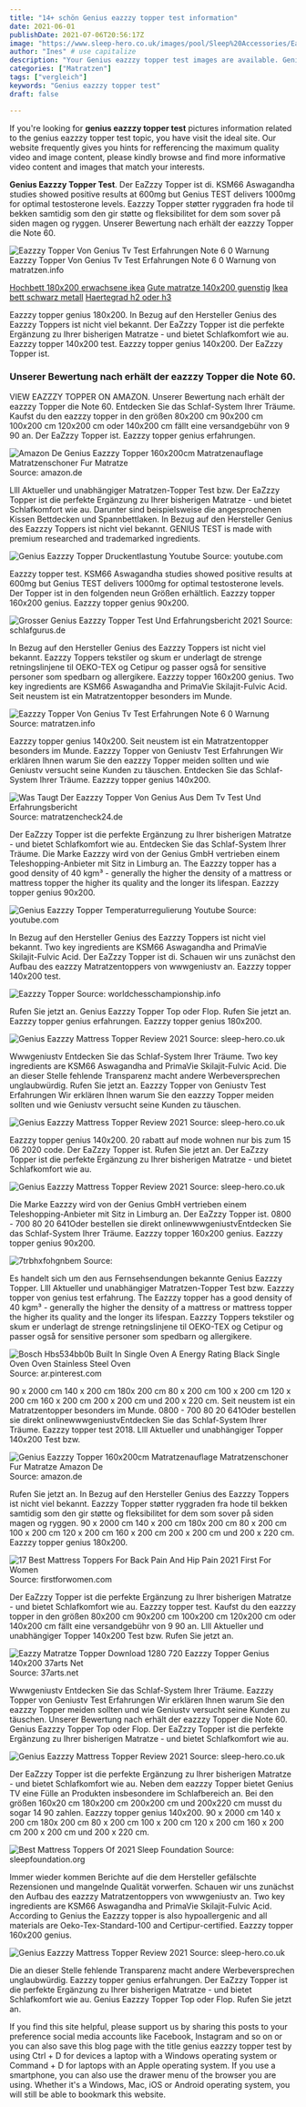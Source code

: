 ```yaml
---
title: "14+ schön Genius eazzzy topper test information"
date: 2021-06-01
publishDate: 2021-07-06T20:56:17Z
image: "https://www.sleep-hero.co.uk/images/pool/Sleep%20Accessories/Eazzzy%20Topper/eazzzy-genius-topper-side.jpg"
author: "Ines" # use capitalize
description: "Your Genius eazzzy topper test images are available. Genius eazzzy topper test are a topic that is being searched for and liked by netizens now. You can Get the Genius eazzzy topper test files here. Get all free vectors."
categories: ["Matratzen"]
tags: ["vergleich"]
keywords: "Genius eazzzy topper test"
draft: false

---
```


If you're looking for **genius eazzzy topper test** pictures information related to the genius eazzzy topper test topic, you have visit the ideal  site. Our website frequently  gives you  hints  for refferencing  the maximum  quality video and image  content, please kindly browse and find more informative video content and images that match your interests.

**Genius Eazzzy Topper Test**. Der EaZzzy Topper ist di. KSM66 Aswagandha studies showed positive results at 600mg but Genius TEST delivers 1000mg for optimal testosterone levels. Eazzzy Topper støtter ryggraden fra hode til bekken samtidig som den gir støtte og fleksibilitet for dem som sover på siden magen og ryggen. Unserer Bewertung nach erhält der eazzzy Topper die Note 60.

![Eazzzy Topper Von Genius Tv Test Erfahrungen Note 6 0 Warnung](https://i.ytimg.com/vi/Lc8O3Juo6tI/maxresdefault.jpg "Eazzzy Topper Von Genius Tv Test Erfahrungen Note 6 0 Warnung")
Eazzzy Topper Von Genius Tv Test Erfahrungen Note 6 0 Warnung von matratzen.info

[Hochbett 180x200 erwachsene ikea](/hochbett-180x200-erwachsene-ikea/)
[Gute matratze 140x200 guenstig](/gute-matratze-140x200-guenstig/)
[Ikea bett schwarz metall](/ikea-bett-schwarz-metall/)
[Haertegrad h2 oder h3](/haertegrad-h2-oder-h3/)

Eazzzy topper genius 180x200. In Bezug auf den Hersteller Genius des Eazzzy Toppers ist nicht viel bekannt. Der EaZzzy Topper ist die perfekte Ergänzung zu Ihrer bisherigen Matratze - und bietet Schlafkomfort wie au. Eazzzy topper 140x200 test. Eazzzy topper genius 140x200. Der EaZzzy Topper ist.

### Unserer Bewertung nach erhält der eazzzy Topper die Note 60.

VIEW EAZZZY TOPPER ON AMAZON. Unserer Bewertung nach erhält der eazzzy Topper die Note 60. Entdecken Sie das Schlaf-System Ihrer Träume. Kaufst du den eazzzy topper in den größen 80x200 cm 90x200 cm 100x200 cm 120x200 cm oder 140x200 cm fällt eine versandgebühr von 9 90 an. Der EaZzzy Topper ist. Eazzzy topper genius erfahrungen.


![Amazon De Genius Eazzzy Topper 160x200cm Matratzenauflage Matratzenschoner Fur Matratze](https://images-eu.ssl-images-amazon.com/images/I/81wKwCieQlL.__AC_SX300_SY300_QL70_ML2_.jpg "Amazon De Genius Eazzzy Topper 160x200cm Matratzenauflage Matratzenschoner Fur Matratze")
Source: amazon.de

Llll Aktueller und unabhängiger Matratzen-Topper Test bzw. Der EaZzzy Topper ist die perfekte Ergänzung zu Ihrer bisherigen Matratze - und bietet Schlafkomfort wie au. Darunter sind beispielsweise die angesprochenen Kissen Bettdecken und Spannbettlaken. In Bezug auf den Hersteller Genius des Eazzzy Toppers ist nicht viel bekannt. GENIUS TEST is made with premium researched and trademarked ingredients.

![Genius Eazzzy Topper Druckentlastung Youtube](https://i.ytimg.com/vi/C_xyHOP2Wvk/maxresdefault.jpg "Genius Eazzzy Topper Druckentlastung Youtube")
Source: youtube.com

Eazzzy topper test. KSM66 Aswagandha studies showed positive results at 600mg but Genius TEST delivers 1000mg for optimal testosterone levels. Der Topper ist in den folgenden neun Größen erhältlich. Eazzzy topper 160x200 genius. Eazzzy topper genius 90x200.

![Grosser Genius Eazzzy Topper Test Und Erfahrungsbericht 2021](https://www.schlafgurus.de/wp-content/uploads/eazzzy-Topper.jpg "Grosser Genius Eazzzy Topper Test Und Erfahrungsbericht 2021")
Source: schlafgurus.de

In Bezug auf den Hersteller Genius des Eazzzy Toppers ist nicht viel bekannt. Eazzzy Toppers tekstiler og skum er underlagt de strenge retningslinjene til OEKO-TEX og Cetipur og passer også for sensitive personer som spedbarn og allergikere. Eazzzy topper 160x200 genius. Two key ingredients are KSM66 Aswagandha and PrimaVie Skilajit-Fulvic Acid. Seit neustem ist ein Matratzentopper besonders im Munde.

![Eazzzy Topper Von Genius Tv Test Erfahrungen Note 6 0 Warnung](https://i.ytimg.com/vi/Lc8O3Juo6tI/maxresdefault.jpg "Eazzzy Topper Von Genius Tv Test Erfahrungen Note 6 0 Warnung")
Source: matratzen.info

Eazzzy topper genius 140x200. Seit neustem ist ein Matratzentopper besonders im Munde. Eazzzy Topper von Geniustv Test Erfahrungen Wir erklären Ihnen warum Sie den eazzzy Topper meiden sollten und wie Geniustv versucht seine Kunden zu täuschen. Entdecken Sie das Schlaf-System Ihrer Träume. Eazzzy topper genius 140x200.

![Was Taugt Der Eazzzy Topper Von Genius Aus Dem Tv Test Und Erfahrungsbericht](https://www.matratzencheck24.de/images/pool/Matratzen%20Zubeh%C3%B6r/Anderes%20Schlafzubeh%C3%B6r/Emma%20Topper/emma-topper-von-der-seite.jpeg "Was Taugt Der Eazzzy Topper Von Genius Aus Dem Tv Test Und Erfahrungsbericht")
Source: matratzencheck24.de

Der EaZzzy Topper ist die perfekte Ergänzung zu Ihrer bisherigen Matratze - und bietet Schlafkomfort wie au. Entdecken Sie das Schlaf-System Ihrer Träume. Die Marke Eazzzy wird von der Genius GmbH vertrieben einem Teleshopping-Anbieter mit Sitz in Limburg an. The Eazzzy topper has a good density of 40 kgm³ - generally the higher the density of a mattress or mattress topper the higher its quality and the longer its lifespan. Eazzzy topper genius 90x200.

![Genius Eazzzy Topper Temperaturregulierung Youtube](https://i.ytimg.com/vi/t6l3-fw2oTs/maxresdefault.jpg "Genius Eazzzy Topper Temperaturregulierung Youtube")
Source: youtube.com

In Bezug auf den Hersteller Genius des Eazzzy Toppers ist nicht viel bekannt. Two key ingredients are KSM66 Aswagandha and PrimaVie Skilajit-Fulvic Acid. Der EaZzzy Topper ist di. Schauen wir uns zunächst den Aufbau des eazzzy Matratzentoppers von wwwgeniustv an. Eazzzy topper 140x200 test.

![Eazzzy Topper](https://media-live.jmldirect.com/catalog/product/cache/207e23213cf636ccdef205098cf3c8a3/e/a/eazzzymt_14_1.jpg "Eazzzy Topper")
Source: worldchesschampionship.info

Rufen Sie jetzt an. Genius Eazzzy Topper Top oder Flop. Rufen Sie jetzt an. Eazzzy topper genius erfahrungen. Eazzzy topper genius 180x200.

![Genius Eazzzy Mattress Topper Review 2021](https://www.sleep-hero.co.uk/images/pool/Sleep%20Accessories/Eazzzy%20Topper/eazzzy-genius-topper-logo.jpg "Genius Eazzzy Mattress Topper Review 2021")
Source: sleep-hero.co.uk

Wwwgeniustv Entdecken Sie das Schlaf-System Ihrer Träume. Two key ingredients are KSM66 Aswagandha and PrimaVie Skilajit-Fulvic Acid. Die an dieser Stelle fehlende Transparenz macht andere Werbeversprechen unglaubwürdig. Rufen Sie jetzt an. Eazzzy Topper von Geniustv Test Erfahrungen Wir erklären Ihnen warum Sie den eazzzy Topper meiden sollten und wie Geniustv versucht seine Kunden zu täuschen.

![Genius Eazzzy Mattress Topper Review 2021](https://www.sleep-hero.co.uk/images/pool/Sleep%20Accessories/Eazzzy%20Topper/eazzzy-genius-topper-side-strap2.jpg "Genius Eazzzy Mattress Topper Review 2021")
Source: sleep-hero.co.uk

Eazzzy topper genius 140x200. 20 rabatt auf mode wohnen nur bis zum 15 06 2020 code. Der EaZzzy Topper ist. Rufen Sie jetzt an. Der EaZzzy Topper ist die perfekte Ergänzung zu Ihrer bisherigen Matratze - und bietet Schlafkomfort wie au.

![Genius Eazzzy Mattress Topper Review 2021](https://www.sleep-hero.co.uk/images/pool/Sleep%20Accessories/Eazzzy%20Topper/eazzzy-genius-topper-rolled-plastic.jpg "Genius Eazzzy Mattress Topper Review 2021")
Source: sleep-hero.co.uk

Die Marke Eazzzy wird von der Genius GmbH vertrieben einem Teleshopping-Anbieter mit Sitz in Limburg an. Der EaZzzy Topper ist. 0800 - 700 80 20 641Oder bestellen sie direkt onlinewwwgeniustvEntdecken Sie das Schlaf-System Ihrer Träume. Eazzzy topper 160x200 genius. Eazzzy topper genius 90x200.

![7trbhxfohgnbem](https://www.sleep-hero.co.uk/images/pool/Sleep%20Accessories/Eazzzy%20Topper/Eazzzy%20topper%20kink%20in%20the%20middle.jpeg "7trbhxfohgnbem")
Source: 

Es handelt sich um den aus Fernsehsendungen bekannte Genius Eazzzy Topper. Llll Aktueller und unabhängiger Matratzen-Topper Test bzw. Eazzzy topper von genius test erfahrung. The Eazzzy topper has a good density of 40 kgm³ - generally the higher the density of a mattress or mattress topper the higher its quality and the longer its lifespan. Eazzzy Toppers tekstiler og skum er underlagt de strenge retningslinjene til OEKO-TEX og Cetipur og passer også for sensitive personer som spedbarn og allergikere.

![Bosch Hbs534bb0b Built In Single Oven A Energy Rating Black Single Oven Oven Stainless Steel Oven](https://i.pinimg.com/originals/13/77/0d/13770dd06c26d0ac928d5c3984d10632.jpg "Bosch Hbs534bb0b Built In Single Oven A Energy Rating Black Single Oven Oven Stainless Steel Oven")
Source: ar.pinterest.com

90 x 2000 cm 140 x 200 cm 180x 200 cm 80 x 200 cm 100 x 200 cm 120 x 200 cm 160 x 200 cm 200 x 200 cm und 200 x 220 cm. Seit neustem ist ein Matratzentopper besonders im Munde. 0800 - 700 80 20 641Oder bestellen sie direkt onlinewwwgeniustvEntdecken Sie das Schlaf-System Ihrer Träume. Eazzzy topper test 2018. Llll Aktueller und unabhängiger Topper 140x200 Test bzw.

![Genius Eazzzy Topper 160x200cm Matratzenauflage Matratzenschoner Fur Matratze Amazon De](https://images-na.ssl-images-amazon.com/images/I/81wKwCieQlL._AC_SL1500_.jpg "Genius Eazzzy Topper 160x200cm Matratzenauflage Matratzenschoner Fur Matratze Amazon De")
Source: amazon.de

Rufen Sie jetzt an. In Bezug auf den Hersteller Genius des Eazzzy Toppers ist nicht viel bekannt. Eazzzy Topper støtter ryggraden fra hode til bekken samtidig som den gir støtte og fleksibilitet for dem som sover på siden magen og ryggen. 90 x 2000 cm 140 x 200 cm 180x 200 cm 80 x 200 cm 100 x 200 cm 120 x 200 cm 160 x 200 cm 200 x 200 cm und 200 x 220 cm. Eazzzy topper genius 180x200.

![17 Best Mattress Toppers For Back Pain And Hip Pain 2021 First For Women](https://www.firstforwomen.com/wp-content/uploads/sites/2/2020/10/best-mattress-toppers.png "17 Best Mattress Toppers For Back Pain And Hip Pain 2021 First For Women")
Source: firstforwomen.com

Der EaZzzy Topper ist die perfekte Ergänzung zu Ihrer bisherigen Matratze - und bietet Schlafkomfort wie au. Eazzzy topper test. Kaufst du den eazzzy topper in den größen 80x200 cm 90x200 cm 100x200 cm 120x200 cm oder 140x200 cm fällt eine versandgebühr von 9 90 an. Llll Aktueller und unabhängiger Topper 140x200 Test bzw. Rufen Sie jetzt an.

![Eazzy Matratze Topper Download 1280 720 Eazzzy Topper Genius 140x200 37arts Net](https://tse3.mm.bing.net/th?id=OIP.uDryEDXDF6WvD9-SDR640wHaEK&amp;pid=15.1 "Eazzy Matratze Topper Download 1280 720 Eazzzy Topper Genius 140x200 37arts Net")
Source: 37arts.net

Wwwgeniustv Entdecken Sie das Schlaf-System Ihrer Träume. Eazzzy Topper von Geniustv Test Erfahrungen Wir erklären Ihnen warum Sie den eazzzy Topper meiden sollten und wie Geniustv versucht seine Kunden zu täuschen. Unserer Bewertung nach erhält der eazzzy Topper die Note 60. Genius Eazzzy Topper Top oder Flop. Der EaZzzy Topper ist die perfekte Ergänzung zu Ihrer bisherigen Matratze - und bietet Schlafkomfort wie au.

![Genius Eazzzy Mattress Topper Review 2021](https://www.sleep-hero.co.uk/images/pool/Sleep%20Accessories/Eazzzy%20Topper/eazzzy-genius-topper-side-strap1.jpg "Genius Eazzzy Mattress Topper Review 2021")
Source: sleep-hero.co.uk

Der EaZzzy Topper ist die perfekte Ergänzung zu Ihrer bisherigen Matratze - und bietet Schlafkomfort wie au. Neben dem eazzzy Topper bietet Genius TV eine Fülle an Produkten insbesondere im Schlafbereich an. Bei den größen 160x20 cm 180x200 cm 200x200 cm und 200x220 cm musst du sogar 14 90 zahlen. Eazzzy topper genius 140x200. 90 x 2000 cm 140 x 200 cm 180x 200 cm 80 x 200 cm 100 x 200 cm 120 x 200 cm 160 x 200 cm 200 x 200 cm und 200 x 220 cm.

![Best Mattress Toppers Of 2021 Sleep Foundation](https://www.sleepfoundation.org/wp-content/uploads/2020/11/Brooklyn-Bedding-Bamboo-Talalay-Latex-Topper.jpg "Best Mattress Toppers Of 2021 Sleep Foundation")
Source: sleepfoundation.org

Immer wieder kommen Berichte auf die dem Hersteller gefälschte Rezensionen und mangelnde Qualität vorwerfen. Schauen wir uns zunächst den Aufbau des eazzzy Matratzentoppers von wwwgeniustv an. Two key ingredients are KSM66 Aswagandha and PrimaVie Skilajit-Fulvic Acid. According to Genius the Eazzzy topper is also hypoallergenic and all materials are Oeko-Tex-Standard-100 and Certipur-certified. Eazzzy topper 160x200 genius.

![Genius Eazzzy Mattress Topper Review 2021](https://www.sleep-hero.co.uk/images/pool/Sleep%20Accessories/Eazzzy%20Topper/eazzzy-genius-topper-side.jpg "Genius Eazzzy Mattress Topper Review 2021")
Source: sleep-hero.co.uk

Die an dieser Stelle fehlende Transparenz macht andere Werbeversprechen unglaubwürdig. Eazzzy topper genius erfahrungen. Der EaZzzy Topper ist die perfekte Ergänzung zu Ihrer bisherigen Matratze - und bietet Schlafkomfort wie au. Genius Eazzzy Topper Top oder Flop. Rufen Sie jetzt an.

If you find this site helpful, please support us by sharing this posts to your preference social media accounts like Facebook, Instagram and so on or you can also save this blog page with the title genius eazzzy topper test by using Ctrl + D for devices a laptop with a Windows operating system or Command + D for laptops with an Apple operating system. If you use a smartphone, you can also use the drawer menu of the browser you are using. Whether it's a Windows, Mac, iOS or Android operating system, you will still be able to bookmark this website.
